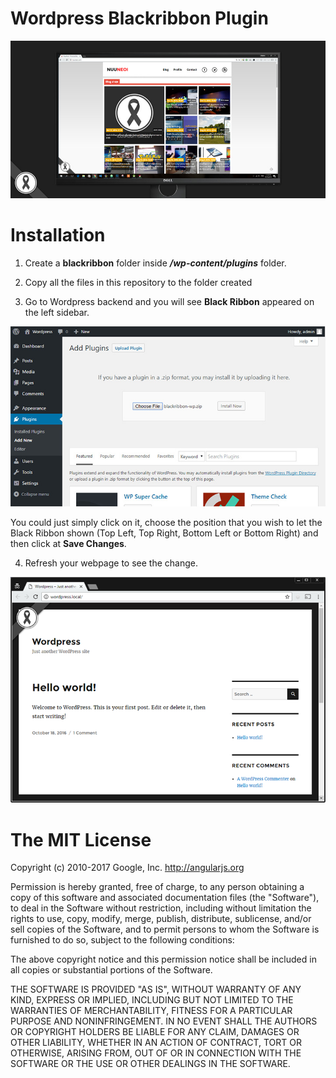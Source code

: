 # Wordpress Blackribbon Plugin

![Result](https://github.com/nuuneoi/wordpress-blackribbon-plugin/blob/master/screenshots/cover.jpg?raw=true)

# Installation

1) Create a **blackribbon** folder inside ***/wp-content/plugins*** folder.

2) Copy all the files in this repository to the folder created

3) Go to Wordpress backend and you will see **Black Ribbon** appeared on the left sidebar.

![Menu](https://github.com/nuuneoi/wordpress-blackribbon-plugin/blob/master/screenshots/plugin_install.jpg?raw=true)

You could just simply click on it, choose the position that you wish to let the Black Ribbon shown (Top Left, Top Right, Bottom Left or Bottom Right) and then click at **Save Changes**.

4) Refresh your webpage to see the change.

![Result](https://github.com/nuuneoi/wordpress-blackribbon-plugin/blob/master/screenshots/result.png?raw=true)

# The MIT License

Copyright (c) 2010-2017 Google, Inc. http://angularjs.org

Permission is hereby granted, free of charge, to any person obtaining a copy
of this software and associated documentation files (the "Software"), to deal
in the Software without restriction, including without limitation the rights
to use, copy, modify, merge, publish, distribute, sublicense, and/or sell
copies of the Software, and to permit persons to whom the Software is
furnished to do so, subject to the following conditions:

The above copyright notice and this permission notice shall be included in
all copies or substantial portions of the Software.

THE SOFTWARE IS PROVIDED "AS IS", WITHOUT WARRANTY OF ANY KIND, EXPRESS OR
IMPLIED, INCLUDING BUT NOT LIMITED TO THE WARRANTIES OF MERCHANTABILITY,
FITNESS FOR A PARTICULAR PURPOSE AND NONINFRINGEMENT. IN NO EVENT SHALL THE
AUTHORS OR COPYRIGHT HOLDERS BE LIABLE FOR ANY CLAIM, DAMAGES OR OTHER
LIABILITY, WHETHER IN AN ACTION OF CONTRACT, TORT OR OTHERWISE, ARISING FROM,
OUT OF OR IN CONNECTION WITH THE SOFTWARE OR THE USE OR OTHER DEALINGS IN
THE SOFTWARE.

